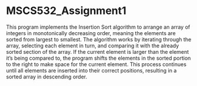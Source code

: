 # MSCS532_Assignment1
This program implements the Insertion Sort algorithm to arrange an array of integers in monotonically decreasing order, meaning the elements are sorted from largest to smallest. The algorithm works by iterating through the array, selecting each element in turn, and comparing it with the already sorted section of the array. If the current element is larger than the element it’s being compared to, the program shifts the elements in the sorted portion to the right to make space for the current element. This process continues until all elements are inserted into their correct positions, resulting in a sorted array in descending order.


